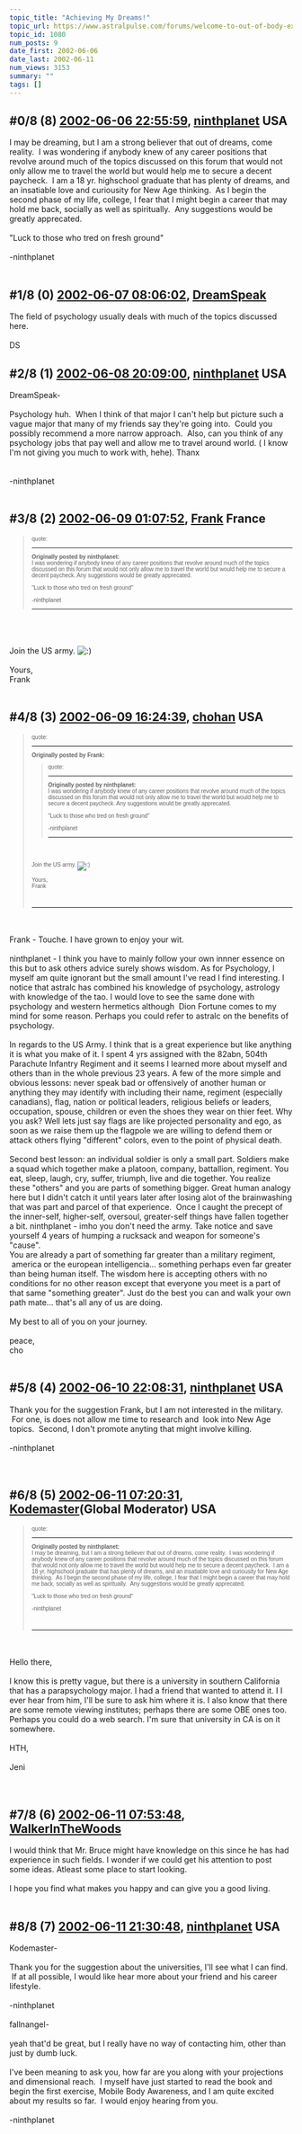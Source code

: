 ```yaml
---
topic_title: "Achieving My Dreams!"
topic_url: https://www.astralpulse.com/forums/welcome-to-out-of-body-experiences!/achieving-my-dreams%21
topic_id: 1080
num_posts: 9
date_first: 2002-06-06
date_last: 2002-06-11
num_views: 3153
summary: ""
tags: []
---
```


## \#0/8 (8) [2002-06-06 22:55:59](https://www.astralpulse.com/forums/index.php?msg=116818), [ninthplanet](https://www.astralpulse.com/forums/profile/?u=605) USA ##
<section>
I may be dreaming, but I am a strong believer that out of dreams, come reality.  I was wondering if anybody knew of any career positions that revolve around much of the topics discussed on this forum that would not only allow me to travel the world but would help me to secure a decent paycheck.  I am a 18 yr. highschool graduate that has plenty of dreams, and an insatiable love and curiousity for New Age thinking.  As I begin the second phase of my life, college, I fear that I might begin a career that may hold me back, socially as well as spiritually.  Any suggestions would be greatly apprecated.
<br>
<br>
"Luck to those who tred on fresh ground"
<br>
<br>
-ninthplanet
<br>
<br>
</section>

## \#1/8 (0) [2002-06-07 08:06:02](https://www.astralpulse.com/forums/index.php?msg=6336), [DreamSpeak](https://www.astralpulse.com/forums/profile/?u=184)  ##
<section>
The field of psychology usually deals with much of the topics discussed here.
<br>
<br>
DS
</section>

## \#2/8 (1) [2002-06-08 20:09:00](https://www.astralpulse.com/forums/index.php?msg=6418), [ninthplanet](https://www.astralpulse.com/forums/profile/?u=605) USA ##
<section>
DreamSpeak-
<br>
<br>
Psychology huh.  When I think of that major I can't help but picture such a vague major that many of my friends say they're going into.  Could you possibly recommend a more narrow approach.  Also, can you think of any psychology jobs that pay well and allow me to travel around world. ( I know I'm not giving you much to work with, hehe). Thanx
<br>
<br>
<br>
-ninthplanet
<br>
<br>
</section>

## \#3/8 (2) [2002-06-09 01:07:52](https://www.astralpulse.com/forums/index.php?msg=6425), [Frank](https://www.astralpulse.com/forums/profile/?u=359) France ##
<section>
<blockquote id="quote">
 <font face='"Arial"' id="quote" size="1">
  quote:
  <hr height="1" id="quote" noshade=""/>
  <b>
   Originally posted by ninthplanet:
  </b>
  <br>
  I was wondering if anybody knew of any career positions that revolve around much of the topics discussed on this forum that would not only allow me to travel the world but would help me to secure a decent paycheck. Any suggestions would be greatly apprecated.
  <br>
  <br>
  "Luck to those who tred on fresh ground"
  <br>
  <br>
  -ninthplanet
  <br>
  <hr height="1" id="quote" noshade=""/>
 </font>
</blockquote>
<br>
<br>
<br>
Join the US army.
<img alt=":)" class="smiley" src="https://www.astralpulse.com/forums/Smileys/fugue/smiley.png" title="Smiley"/>
<br>
<br>
Yours,
<br>
Frank
<br>
<br>
</section>

## \#4/8 (3) [2002-06-09 16:24:39](https://www.astralpulse.com/forums/index.php?msg=6457), [chohan](https://www.astralpulse.com/forums/profile/?u=474) USA ##
<section>
<blockquote id="quote">
 <font face='"Arial"' id="quote" size="1">
  quote:
  <hr height="1" id="quote" noshade=""/>
  <b>
   Originally posted by Frank:
  </b>
  <br>
  <blockquote id="quote">
   <font face='"Arial"' id="quote" size="1">
    quote:
    <hr height="1" id="quote" noshade=""/>
    <b>
     Originally posted by ninthplanet:
    </b>
    <br>
    I was wondering if anybody knew of any career positions that revolve around much of the topics discussed on this forum that would not only allow me to travel the world but would help me to secure a decent paycheck. Any suggestions would be greatly apprecated.
    <br>
    <br>
    "Luck to those who tred on fresh ground"
    <br>
    <br>
    -ninthplanet
    <br>
    <hr height="1" id="quote" noshade=""/>
   </font>
  </blockquote>
  <br>
  <br>
  <br>
  Join the US army.
  <img alt=":)" class="smiley" src="https://www.astralpulse.com/forums/Smileys/fugue/smiley.png" title="Smiley"/>
  <br>
  <br>
  Yours,
  <br>
  Frank
  <br>
  <br>
  <br>
  <hr height="1" id="quote" noshade=""/>
 </font>
</blockquote>
<br>
<br>
Frank - Touche. I have grown to enjoy your wit.
<br>
<br>
ninthplanet - I think you have to mainly follow your own innner essence on this but to ask others advice surely shows wisdom. As for Psychology, I myself am quite ignorant but the small amount I've read I find interesting. I notice that astralc has combined his knowledge of psychology, astrology with knowledge of the tao. I would love to see the same done with psychology and western hermetics although  Dion Fortune comes to my mind for some reason. Perhaps you could refer to astralc on the benefits of psychology.
<br>
<br>
In regards to the US Army. I think that is a great experience but like anything it is what you make of it. I spent 4 yrs assigned with the 82abn, 504th Parachute Infantry Regiment and it seems I learned more about myself and others than in the whole previous 23 years. A few of the more simple and obvious lessons: never speak bad or offensively of another human or anything they may identify with including their name, regiment (especially canadians), flag, nation or political leaders, religious beliefs or leaders, occupation, spouse, children or even the shoes they wear on thier feet. Why you ask? Well lets just say flags are like projected personality and ego, as soon as we raise them up the flagpole we are willing to defend them or attack others flying "different" colors, even to the point of physical death.
<br>
<br>
Second best lesson: an individual soldier is only a small part. Soldiers make a squad which together make a platoon, company, battallion, regiment. You eat, sleep, laugh, cry, suffer, triumph, live and die together. You realize these "others" and you are parts of something bigger. Great human analogy here but I didn't catch it until years later after losing alot of the brainwashing that was part and parcel of that experience.  Once I caught the precept of the inner-self, higher-self, oversoul, greater-self things have fallen together a bit. ninthplanet - imho you don't need the army. Take notice and save yourself 4 years of humping a rucksack and weapon for someone's "cause".
<br>
You are already a part of something far greater than a military regiment,  america or the european intelligencia... something perhaps even far greater than being human itself. The wisdom here is accepting others with no conditions for no other reason except that everyone you meet is a part of that same "something greater". Just do the best you can and walk your own path mate... that's all any of us are doing.
<br>
<br>
My best to all of you on your journey.
<br>
<br>
peace,
<br>
cho
<br>
<br>
</section>

## \#5/8 (4) [2002-06-10 22:08:31](https://www.astralpulse.com/forums/index.php?msg=6540), [ninthplanet](https://www.astralpulse.com/forums/profile/?u=605) USA ##
<section>
Thank you for the suggestion Frank, but I am not interested in the military.  For one, is does not allow me time to research and  look into New Age topics.  Second, I don't promote anyting that might involve killing.
<br>
<br>
-ninthplanet
<br>
<br>
<br>
</section>

## \#6/8 (5) [2002-06-11 07:20:31](https://www.astralpulse.com/forums/index.php?msg=6562), [Kodemaster](https://www.astralpulse.com/forums/profile/?u=426)(Global Moderator) USA ##
<section>
<blockquote id="quote">
 <font face='"Arial"' id="quote" size="1">
  quote:
  <hr height="1" id="quote" noshade=""/>
  <b>
   Originally posted by ninthplanet:
  </b>
  <br>
  I may be dreaming, but I am a strong believer that out of dreams, come reality.  I was wondering if anybody knew of any career positions that revolve around much of the topics discussed on this forum that would not only allow me to travel the world but would help me to secure a decent paycheck.  I am a 18 yr. highschool graduate that has plenty of dreams, and an insatiable love and curiousity for New Age thinking.  As I begin the second phase of my life, college, I fear that I might begin a career that may hold me back, socially as well as spiritually.  Any suggestions would be greatly apprecated.
  <br>
  <br>
  "Luck to those who tred on fresh ground"
  <br>
  <br>
  -ninthplanet
  <br>
  <br>
  <br>
  <hr height="1" id="quote" noshade=""/>
 </font>
</blockquote>
<br>
<br>
Hello there,
<br>
<br>
I know this is pretty vague, but there is a university in southern California that has a parapsychology major. I had a friend that wanted to attend it. I I ever hear from him, I'll be sure to ask him where it is. I also know that there are some remote viewing institutes; perhaps there are some OBE ones too. Perhaps you could do a web search. I'm sure that university in CA is on it somewhere.
<br>
<br>
HTH,
<br>
<br>
Jeni
<br>
<br>
<br>
</section>

## \#7/8 (6) [2002-06-11 07:53:48](https://www.astralpulse.com/forums/index.php?msg=6563), [WalkerInTheWoods](https://www.astralpulse.com/forums/profile/?u=404)  ##
<section>
I would think that Mr. Bruce might have knowledge on this since he has had experience in such fields. I wonder if we could get his attention to post some ideas. Atleast some place to start looking.
<br>
<br>
I hope you find what makes you happy and can give you a good living.
<br>
<br>
</section>

## \#8/8 (7) [2002-06-11 21:30:48](https://www.astralpulse.com/forums/index.php?msg=6607), [ninthplanet](https://www.astralpulse.com/forums/profile/?u=605) USA ##
<section>
Kodemaster-
<br>
<br>
Thank you for the suggestion about the universities, I'll see what I can find.  If at all possible, I would like hear more about your friend and his career lifestyle.
<br>
<br>
-ninthplanet
<br>
<br>
fallnangel-
<br>
<br>
yeah that'd be great, but I really have no way of contacting him, other than just by dumb luck.
<br>
<br>
I've been meaning to ask you, how far are you along with your projections and dimensional reach.  I myself have just started to read the book and begin the first exercise, Mobile Body Awareness, and I am quite excited about my results so far.  I would enjoy hearing from you.
<br>
<br>
-ninthplanet
<br>
<br>
<br>
</section>